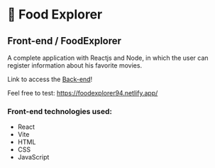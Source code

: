 # :spaghetti: Food Explorer

## Front-end / FoodExplorer

A complete application with Reactjs and Node, in which the user can register information about his favorite movies.

Link to access the [Back-end](https://github.com/rauleffting/foodexplorer-api)!

Feel free to test: https://foodexplorer94.netlify.app/

### Front-end technologies used:
- React
- Vite
- HTML
- CSS
- JavaScript
